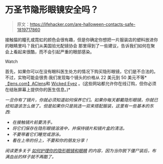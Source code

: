 # 万圣节隐形眼镜安全吗？

> 原文：<https://lifehacker.com/are-halloween-contacts-safe-1819717860>

接触猫的瞳孔或霓虹的颜色会很有趣，但是你确定你想把一片服装店的塑料放进你的眼睛里吗？我们从美国验光配镜协会 那里得到了一些建议，告诉我们如何在聚会上看起来很酷，而不会引起严重的眼部感染。

Watch

首先，如果你可以在没有眼科医生处方的情况下购买隐形眼镜，它们是不合法的。不过，实物可能会很贵:我们发现每个镜头的价格从 22 美元到 50 美元不等*[【lens.com】](https://www.lens.com/halloween-contact-lenses/)[AClens](https://www.aclens.com/halloween-type)和 [Wicked Eyez](https://wickedeyez.com/) 。(这些网站都允许你在线订购，但你必须在结账屏幕上提供你的医生信息。)*

*一旦你有了镜片，你就必须知道如何保养它们。如果你每天都戴隐形眼镜，你就已经知道该怎么做了。但是如果你只是挑选一双来搭配服装，这里有一些基本的东西:*

*   *在接触镜片前要洗手。*
*   *将它们保存在隐形眼镜溶液中，并保持镜片和镜片盒的清洁。*
*   *不要带着它们睡觉或游泳。*
*   *看在上帝的份上，不要和你的朋友分享！*

*阅读更多关于 [如何护理你的隐形眼镜和眼睛](https://www.aao.org/eye-health/glasses-contacts/contact-lens-care) 的内容，因为当你脱下僵尸装后，布满血丝的样子就不再酷了。*